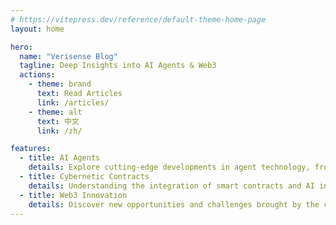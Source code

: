 ```yaml
---
# https://vitepress.dev/reference/default-theme-home-page
layout: home

hero:
  name: "Verisense Blog"
  tagline: Deep Insights into AI Agents & Web3
  actions:
    - theme: brand
      text: Read Articles
      link: /articles/
    - theme: alt
      text: 中文
      link: /zh/

features:
  - title: AI Agents
    details: Explore cutting-edge developments in agent technology, from concepts to practical implementations
  - title: Cybernetic Contracts
    details: Understanding the integration of smart contracts and AI in decentralized worlds
  - title: Web3 Innovation
    details: Discover new opportunities and challenges brought by the combination of blockchain and AI
---
```


